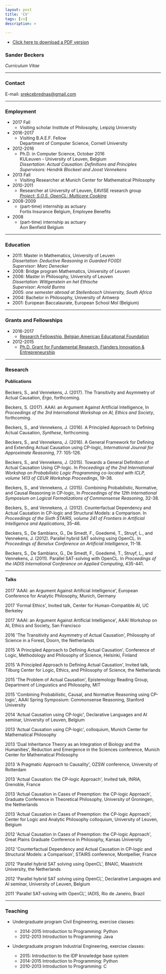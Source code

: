 ```yaml
---
layout: post
title: 'CV'
tags: [cv]
description: >
  
---
```


* [Click here to download a PDF version](/website/sander/CV_SanderBeckers.pdf)

### Sander Beckers 
_Curriculum Vitae_  

***

### Contact

E-mail: <a href="mailto:srekcebrednas@gmail.com?Subject=Job%20Offer%20from%20[Fill%20in%20your%20prestigious%20university]" target="_top">srekcebrednas@gmail.com</a>

***

### Employment

* 2017 Fall
	* Visiting scholar
	Institute of Philosophy, Leipzig University
* 2016-2017 	
	* Visiting B.A.E.F. Fellow  
	Department of Computer Science, Cornell University
* 2012-2016    
	* Ph.D. in Computer Science, October 2016  
	KULeuven - University of Leuven, Belgium  
	_Dissertation: Actual Causation: Definitions and Principles  
	Supervisors: Hendrik Blockeel and Joost Vennekens_  
* 2013 Fall    
	* Visiting Researcher at Munich Center for Mathematical Philosophy  
* 2010-2011    
	* Researcher at University of Leuven, EAVISE research group    
	[_Project: S.O.S. OpenCL: Multicore Cooking_](http://www.eavise.be/projects.php#sos_opencl)  
* 2008-2009	
	* (part-time) internship as actuary  
	Fortis Insurance Belgium, Employee Benefits  
* 2008  		
	* (part-time) internship as actuary  
	Aon Benfield Belgium  

***

### Education

* 2011: Master in Mathematics, University of Leuven  
	_Dissertation: Deductive Reasoning in Guarded FO(ID)  
	Supervisor: Marc Denecker_ 
* 2008: Bridge program Mathematics, University of Leuven 
* 2006: Master in Philosophy, University of Leuven  
	_Dissertation: Wittgenstein en het Ethische  
	Supervisor: Arnold Burms  
	2005: one semester abroad at Stellenbosch University, South Africa_
* 2004: Bachelor in Philosophy, University of Antwerp 
* 2001: European Baccalaurate, European School Mol (Belgium)

***

### Grants and Fellowships

* 2016-2017
	* [Research Fellowship, Belgian American Educational Foundation](http://www.baef.be)
* 2012-2015   
	* [Ph.D. Grant for Fundamental Research, Flanders Innovation & Entrepreneurship](http://www.fwo.be/en/fellowships-funding/phd-fellowships/doctoral-(phd)-grant-strategic-basic-research-(sb)/) 

*** 

### Research

#### Publications

Beckers, S., and Vennekens, J. (2017). The Transitivity and Asymmetry of Actual Causation, _Ergo_, forthcoming.

Beckers, S. (2017). AAAI: an Argument Against Artificial Intelligence, In _Proceedings of the 3rd International Workshop on AI, Ethics and Society_, forthcoming.

Beckers, S., and Vennekens, J. (2016). A Principled Approach to Defining Actual Causation, _Synthese_, forthcoming.

Beckers, S., and Vennekens, J. (2016). A General Framework for Defining and Extending Actual Causation using CP-logic, _International Journal for Approximate Reasoning_, 77: 105-126.

Beckers, S., and Vennekens, J. (2015). Towards a General Definition of Actual Causation Using CP-logic. In _Proceedings of the 2nd International Workshop on Probabilistic Logic Programming co-located with ICLP, volume 1413 of CEUR Workshop Proceedings_, 19–38.

Beckers, S., and Vennekens, J. (2015). Combining Probabilistic, Normative, and Causal Reasoning in CP-logic, In _Proceedings of the 12th International Symposium on Logical Formalizations of Commonsense Reasoning_, 32-38. 

Beckers, S., and Vennekens, J. (2012). Counterfactual Dependency and Actual Causation in CP-logic and Structural Models: a Comparison. In _Proceedings of the Sixth STAIRS, volume 241 of Frontiers in Artificial Intelligence and Applications_, 35–46. 

Beckers, S., De Samblanx, G., De Smedt, F., Goedemé, T., Struyf, L., and Vennekens, J. (2012). Parallel hybrid SAT solving using OpenCL. In _Proceedings of Benelux Conference on Artificial Intelligence_, 11-18.

Beckers, S., De Samblanx, G., De Smedt, F., Goedemé, T., Struyf, L., and Vennekens, J. (2011). Parallel SAT-solving with OpenCL. In _Proceedings of the IADIS International Conference on Applied Computing_, 435-441.

***

#### Talks

2017 'AAAI: an Argument Against Artificial Intelligence', European Conference for Analytic Philosophy, Munich, Germany

2017  'Formal Ethics', Invited talk, Center for Human-Compatible AI, UC Berkeley

2017  'AAAI: an Argument Against Artificial Intelligence', AAAI Workshop on AI, Ethics and Society, San Francisco

2016  'The Transitivity and Asymmetry of Actual Causation', Philosophy of Science in a Forest, Doorn, the Netherlands

2015  'A Principled Approach to Defining Actual Causation', Conference of Logic, Methodology and Philosophy of Science, Helsinki, Finland

2015  'A Principled Approach to Defining Actual Causation', Invited talk, Tilburg Center for Logic, Ethics, and Philosophy of Science, the Netherlands

2015  'The Problem of Actual Causation', Epistemology Reading Group, Department of Linguistics and Philosophy, MIT

2015  'Combining Probabilistic, Causal, and Normative Reasoning using CP-logic', AAAI Spring Symposium: Commonsense Reasoning, Stanford University

2014  'Actual Causation using CP-logic', Declarative Languages and AI seminar, University of Leuven, Belgium

2013  'Actual Causation using CP-logic', colloquium, Munich Center for Mathematical Philosophy

2013  'Dual Inheritance Theory as an Integration of Biology and the Humanities', Reduction and Emergence in the Sciences conference, Munich Center for Mathematical Philosophy

2013  'A Pragmatic Approach to Causality', OZSW conference, University of Rotterdam

2013  'Actual Causation: the CP-logic Approach', Invited talk, INRIA, Grenoble, France

2013  'Actual Causation in Cases of Preemption: the CP-logic Approach', Graduate Conference in Theoretical Philosophy, University of Groningen, the Netherlands

2013  'Actual Causation in Cases of Preemption: the CP-logic Approach', Center for Logic and Analytic Philosophy colloquium, University of Leuven, Belgium

2012  'Actual Causation in Cases of Preemption: the CP-logic Approach', Great Plains Graduate Conference in Philosophy, Kansas University

2012  'Counterfactual Dependency and Actual Causation in CP-logic and Structural Models: a Comparison', STAIRS conference, Montpellier, France

2012  'Parallel hybrid SAT solving using OpenCL', BNAIC, Maastricht University, the Netherlands

2012  'Parallel hybrid SAT solving using OpenCL', Declarative Languages and AI seminar, University of Leuven, Belgium

2011  'Parallel SAT-solving with OpenCL', IADIS, Rio de Janeiro, Brazil

***

### Teaching

* Undergraduate program Civil Engineering, exercise classes:  
	* 2014-2015 Introduction to Programming: Python  
	* 2012-2013 Introduction to Programming: Java  
    
	    
* Undergraduate program Industrial Engineering, exercise classes:  
	* 2015: Introduction to the IDP knowledge base system  
	* 2014-2015 Introduction to Programming: Python  
	* 2010-2013 Introduction to Programming: C  




